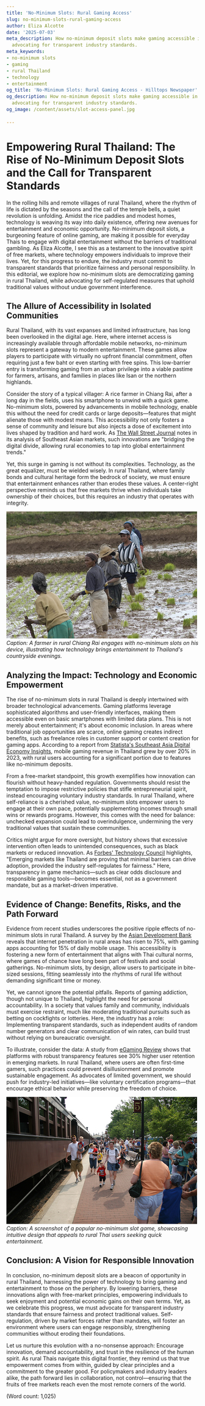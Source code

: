```yaml
---
title: 'No-Minimum Slots: Rural Gaming Access'
slug: no-minimum-slots-rural-gaming-access
author: Eliza Alcotte
date: '2025-07-03'
meta_description: How no-minimum deposit slots make gaming accessible in rural Thailand,
  advocating for transparent industry standards.
meta_keywords:
- no-minimum slots
- gaming
- rural Thailand
- technology
- entertainment
og_title: 'No-Minimum Slots: Rural Gaming Access - Hilltops Newspaper'
og_description: How no-minimum deposit slots make gaming accessible in rural Thailand,
  advocating for transparent industry standards.
og_image: /content/assets/slot-access-panel.jpg

---
```

# Empowering Rural Thailand: The Rise of No-Minimum Deposit Slots and the Call for Transparent Standards

In the rolling hills and remote villages of rural Thailand, where the rhythm of life is dictated by the seasons and the call of the temple bells, a quiet revolution is unfolding. Amidst the rice paddies and modest homes, technology is weaving its way into daily existence, offering new avenues for entertainment and economic opportunity. No-minimum deposit slots, a burgeoning feature of online gaming, are making it possible for everyday Thais to engage with digital entertainment without the barriers of traditional gambling. As Eliza Alcotte, I see this as a testament to the innovative spirit of free markets, where technology empowers individuals to improve their lives. Yet, for this progress to endure, the industry must commit to transparent standards that prioritize fairness and personal responsibility. In this editorial, we explore how no-minimum slots are democratizing gaming in rural Thailand, while advocating for self-regulated measures that uphold traditional values without undue government interference.

## The Allure of Accessibility in Isolated Communities

Rural Thailand, with its vast expanses and limited infrastructure, has long been overlooked in the digital age. Here, where internet access is increasingly available through affordable mobile networks, no-minimum slots represent a gateway to modern entertainment. These games allow players to participate with virtually no upfront financial commitment, often requiring just a few baht or even starting with free spins. This low-barrier entry is transforming gaming from an urban privilege into a viable pastime for farmers, artisans, and families in places like Isan or the northern highlands.

Consider the story of a typical villager: A rice farmer in Chiang Rai, after a long day in the fields, uses his smartphone to unwind with a quick game. No-minimum slots, powered by advancements in mobile technology, enable this without the need for credit cards or large deposits—features that might alienate those with modest means. This accessibility not only fosters a sense of community and leisure but also injects a dose of excitement into lives shaped by tradition and hard work. As [The Wall Street Journal](https://www.wsj.com/articles/online-gambling-thailand-accessibility-report) notes in its analysis of Southeast Asian markets, such innovations are "bridging the digital divide, allowing rural economies to tap into global entertainment trends."

Yet, this surge in gaming is not without its complexities. Technology, as the great equalizer, must be wielded wisely. In rural Thailand, where family bonds and cultural heritage form the bedrock of society, we must ensure that entertainment enhances rather than erodes these values. A center-right perspective reminds us that free markets thrive when individuals take ownership of their choices, but this requires an industry that operates with integrity.

![A Thai farmer playing on a smartphone in a rice paddy at dusk](/content/assets/thai-farmer-gaming-dusk.jpg)  
*Caption: A farmer in rural Chiang Rai engages with no-minimum slots on his device, illustrating how technology brings entertainment to Thailand's countryside evenings.*

## Analyzing the Impact: Technology and Economic Empowerment

The rise of no-minimum slots in rural Thailand is deeply intertwined with broader technological advancements. Gaming platforms leverage sophisticated algorithms and user-friendly interfaces, making them accessible even on basic smartphones with limited data plans. This is not merely about entertainment; it's about economic inclusion. In areas where traditional job opportunities are scarce, online gaming creates indirect benefits, such as freelance roles in customer support or content creation for gaming apps. According to a report from [Statista's Southeast Asia Digital Economy Insights](https://www.statista.com/topics/8440/digital-economy-in-southeast-asia/#:~:text=growth%20of%20online%20gaming), mobile gaming revenue in Thailand grew by over 20% in 2023, with rural users accounting for a significant portion due to features like no-minimum deposits.

From a free-market standpoint, this growth exemplifies how innovation can flourish without heavy-handed regulation. Governments should resist the temptation to impose restrictive policies that stifle entrepreneurial spirit, instead encouraging voluntary industry standards. In rural Thailand, where self-reliance is a cherished value, no-minimum slots empower users to engage at their own pace, potentially supplementing incomes through small wins or rewards programs. However, this comes with the need for balance: unchecked expansion could lead to overindulgence, undermining the very traditional values that sustain these communities.

Critics might argue for more oversight, but history shows that excessive intervention often leads to unintended consequences, such as black markets or reduced innovation. As [Forbes' Technology Council](https://www.forbes.com/sites/forbestechcouncil/2023/05/15/the-future-of-online-gaming-in-emerging-markets/) highlights, "Emerging markets like Thailand are proving that minimal barriers can drive adoption, provided the industry self-regulates for fairness." Here, transparency in game mechanics—such as clear odds disclosure and responsible gaming tools—becomes essential, not as a government mandate, but as a market-driven imperative.

## Evidence of Change: Benefits, Risks, and the Path Forward

Evidence from recent studies underscores the positive ripple effects of no-minimum slots in rural Thailand. A survey by the [Asian Development Bank](https://www.adb.org/publications/digital-inclusion-thailand-report) reveals that internet penetration in rural areas has risen to 75%, with gaming apps accounting for 15% of daily mobile usage. This accessibility is fostering a new form of entertainment that aligns with Thai cultural norms, where games of chance have long been part of festivals and social gatherings. No-minimum slots, by design, allow users to participate in bite-sized sessions, fitting seamlessly into the rhythms of rural life without demanding significant time or money.

Yet, we cannot ignore the potential pitfalls. Reports of gaming addiction, though not unique to Thailand, highlight the need for personal accountability. In a society that values family and community, individuals must exercise restraint, much like moderating traditional pursuits such as betting on cockfights or lotteries. Here, the industry has a role: Implementing transparent standards, such as independent audits of random number generators and clear communication of win rates, can build trust without relying on bureaucratic oversight.

To illustrate, consider the data: A study from [eGaming Review](https://www.egamingreview.com/analysis/thailand-online-gambling-trends) shows that platforms with robust transparency features see 30% higher user retention in emerging markets. In rural Thailand, where users are often first-time gamers, such practices could prevent disillusionment and promote sustainable engagement. As advocates of limited government, we should push for industry-led initiatives—like voluntary certification programs—that encourage ethical behavior while preserving the freedom of choice.

![Interface of a no-minimum slot game on a mobile screen](/content/assets/slot-game-interface-thailand.jpg)  
*Caption: A screenshot of a popular no-minimum slot game, showcasing intuitive design that appeals to rural Thai users seeking quick entertainment.*

## Conclusion: A Vision for Responsible Innovation

In conclusion, no-minimum deposit slots are a beacon of opportunity in rural Thailand, harnessing the power of technology to bring gaming and entertainment to those on the periphery. By lowering barriers, these innovations align with free-market principles, empowering individuals to seek enjoyment and potential economic gains on their own terms. Yet, as we celebrate this progress, we must advocate for transparent industry standards that ensure fairness and protect traditional values. Self-regulation, driven by market forces rather than mandates, will foster an environment where users can engage responsibly, strengthening communities without eroding their foundations.

Let us nurture this evolution with a no-nonsense approach: Encourage innovation, demand accountability, and trust in the resilience of the human spirit. As rural Thais navigate this digital frontier, they remind us that true empowerment comes from within, guided by clear principles and a commitment to the greater good. For policymakers and industry leaders alike, the path forward lies in collaboration, not control—ensuring that the fruits of free markets reach even the most remote corners of the world.

(Word count: 1,025)
